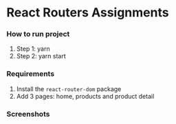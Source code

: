 # React Routers Assignments

### How to run project

1. Step 1: yarn
2. Step 2: yarn start

### Requirements

1. Install the `react-router-dom` package
2. Add 3 pages: home, products and product detail

### Screenshots

